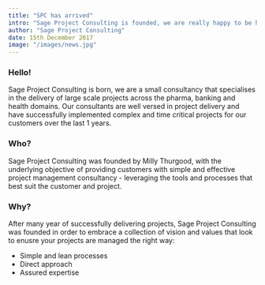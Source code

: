 ```yaml
---
title: "SPC has arrived"
intro: "Sage Project Consulting is founded, we are really happy to be here and looking forward to working with you"
author: "Sage Project Consulting"
date: 15th December 2017
image: "/images/news.jpg"
---
```


### Hello!

Sage Project Consulting is born, we are a small consultancy that specialises in the delivery of large scale projects across the pharma, banking and health domains. Our consultants are well versed in project delivery and have successfully implemented complex and time critical projects for our customers over the last 1 years.

### Who?

Sage Project Consulting was founded by Milly Thurgood, with the underlying objective of providing customers with simple and effective project management consultancy - leveraging the tools and processes that best suit the customer and project.

### Why?

After many year of successfully delivering projects, Sage Project Consulting was founded in order to embrace a collection of vision and values that look to enusre your projects are managed the right way:

* Simple and lean processes
* Direct approach
* Assured expertise